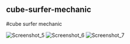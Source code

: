 ## cube-surfer-mechanic
#cube surfer mechanic

![Screenshot_5](https://user-images.githubusercontent.com/28903266/110215296-06523600-7eba-11eb-812a-82f0864a57bc.png)
![Screenshot_6](https://user-images.githubusercontent.com/28903266/110215298-06eacc80-7eba-11eb-92bb-a3c3dee16103.png)
![Screenshot_7](https://user-images.githubusercontent.com/28903266/110215299-06eacc80-7eba-11eb-9cb0-b64962cb2d89.png)

